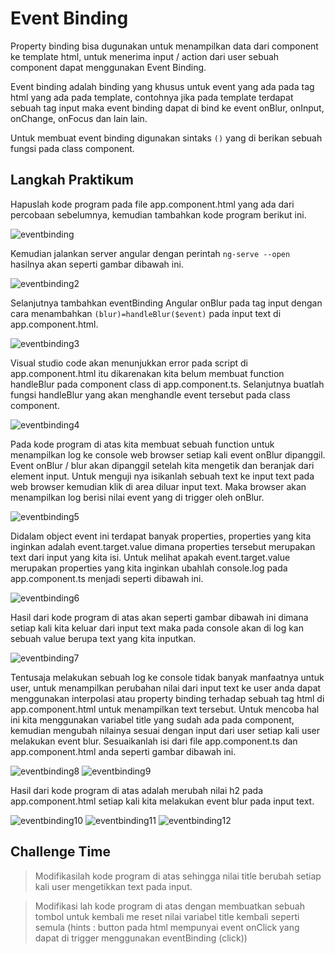 # Event Binding

Property binding bisa dugunakan untuk menampilkan data dari component ke template html, untuk menerima input / action dari user sebuah component dapat menggunakan Event Binding.

Event binding adalah binding yang khusus untuk event yang ada pada tag html yang ada pada template, contohnya jika pada template terdapat sebuah tag input maka event binding dapat di bind ke event onBlur, onInput, onChange, onFocus dan lain lain.

Untuk membuat event binding digunakan sintaks `()` yang di berikan sebuah fungsi pada class component.

## Langkah Praktikum

Hapuslah kode program pada file app.component.html yang ada dari percobaan sebelumnya, kemudian tambahkan kode program berikut ini.

![eventbinding](diagrams/eventbinding1.png)

Kemudian jalankan server angular dengan perintah `ng-serve --open` hasilnya akan seperti gambar dibawah ini.

![eventbinding2](diagrams/eventbinding2.png)

Selanjutnya tambahkan eventBinding Angular onBlur pada tag input dengan cara menambahkan `(blur)=handleBlur($event)` pada input text di app.component.html.

![eventbinding3](diagrams/eventbinding3.png)

Visual studio code akan menunjukkan error pada script di app.component.html itu dikarenakan kita belum membuat function handleBlur pada component class di app.component.ts. Selanjutnya buatlah fungsi handleBlur yang akan menghandle event tersebut pada class component.

![eventbinding4](diagrams/eventbinding4.png)

Pada kode program di atas kita membuat sebuah function untuk menampilkan log ke console web browser setiap kali event onBlur dipanggil. Event onBlur / blur akan dipanggil setelah kita mengetik dan beranjak dari element input. Untuk menguji nya isikanlah sebuah text ke input text pada web browser kemudian klik di area diluar input text. Maka browser akan menampilkan log berisi nilai event yang di trigger oleh onBlur.

![eventbinding5](diagrams/eventbinding5.png)

Didalam object event ini terdapat banyak properties, properties yang kita inginkan adalah event.target.value dimana properties tersebut merupakan text dari input yang kita isi. Untuk melihat apakah event.target.value merupakan properties yang kita inginkan ubahlah console.log pada app.component.ts menjadi seperti dibawah ini.

![eventbinding6](diagrams/eventbinding6.png)

Hasil dari kode program di atas akan seperti gambar dibawah ini dimana setiap kali kita keluar dari input text maka pada console akan di log kan sebuah value berupa text yang kita inputkan.

![eventbinding7](diagrams/eventbinding7.png)

Tentusaja melakukan sebuah log ke console tidak banyak manfaatnya untuk user, untuk menampilkan perubahan nilai dari input text ke user anda dapat menggunakan interpolasi atau property binding terhadap sebuah tag html di app.component.html untuk menampilkan text tersebut. Untuk mencoba hal ini kita menggunakan variabel title yang sudah ada pada component, kemudian mengubah nilainya sesuai dengan input dari user setiap kali user melakukan event blur. Sesuaikanlah isi dari file app.component.ts dan app.component.html anda seperti gambar dibawah ini.

![eventbinding8](diagrams/eventbinding8.png)
![eventbinding9](diagrams/eventbinding9.png)

Hasil dari kode program di atas adalah merubah nilai h2 pada app.component.html setiap kali kita melakukan event blur pada input text.

![eventbinding10](diagrams/eventbinding10.png)
![eventbinding11](diagrams/eventbinding11.png)
![eventbinding12](diagrams/eventbinding12.png)

## Challenge Time

> Modifikasilah kode program di atas sehingga nilai title berubah setiap kali user mengetikkan text pada input.

> Modifikasi lah kode program di atas dengan membuatkan sebuah tombol untuk kembali me reset nilai variabel title kembali seperti semula (hints : button pada html mempunyai event onClick yang dapat di trigger menggunakan eventBinding (click))
